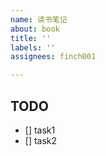 ```yaml
---
name: 读书笔记
about: book
title: ''
labels: ''
assignees: finch001

---
```


## TODO
- [] task1
- [] task2
